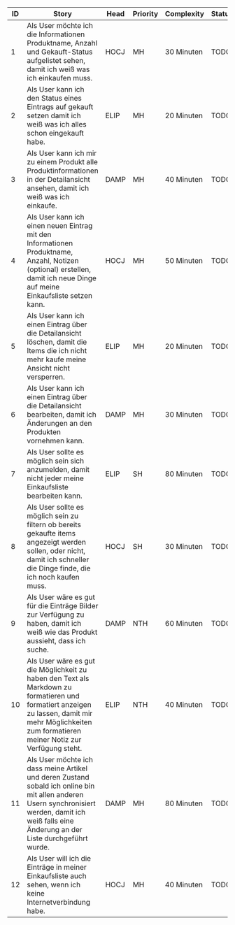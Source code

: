 | ID  | Story                                                                                                                                                                                                | Head | Priority | Complexity | Status | Issue                                                                                               |
|-----|------------------------------------------------------------------------------------------------------------------------------------------------------------------------------------------------------|------|----------|------------|--------|-----------------------------------------------------------------------------------------------------|
| 1   | Als User möchte ich die Informationen  Produktname, Anzahl und Gekauft-Status aufgelistet sehen, damit ich weiß was ich einkaufen muss.                                                              | HOCJ | MH       | 30 Minuten | TODO   | [#1](https://github.com/TGM-HIT/syt5-gek1051-mobile-application-bormsche-shopping-liste/issues/1)   |
| 2   | Als User kann ich den Status eines Eintrags auf gekauft setzen damit ich weiß was ich alles schon eingekauft habe.                                                                                   | ELIP | MH       | 20 Minuten | TODO   | [#2](https://github.com/TGM-HIT/syt5-gek1051-mobile-application-bormsche-shopping-liste/issues/2)   |
| 3   | Als User kann ich mir zu einem Produkt alle Produktinformationen in der Detailansicht ansehen, damit ich weiß was ich einkaufe.                                                                      | DAMP | MH       | 40 Minuten | TODO   | [#3](https://github.com/TGM-HIT/syt5-gek1051-mobile-application-bormsche-shopping-liste/issues/3)   |
| 4   | Als User kann ich einen neuen Eintrag mit den Informationen Produktname, Anzahl, Notizen (optional) erstellen, damit ich neue Dinge auf meine Einkaufsliste setzen kann.                             | HOCJ | MH       | 50 Minuten | TODO   | [#4](https://github.com/TGM-HIT/syt5-gek1051-mobile-application-bormsche-shopping-liste/issues/4)   |
| 5   | Als User kann ich einen Eintrag über die Detailansicht löschen, damit die Items die ich nicht mehr kaufe meine Ansicht nicht versperren.                                                             | ELIP | MH       | 20 Minuten | TODO   | [#5](https://github.com/TGM-HIT/syt5-gek1051-mobile-application-bormsche-shopping-liste/issues/5)   |
| 6   | Als User kann ich einen Eintrag über die Detailansicht bearbeiten, damit ich Änderungen an den Produkten vornehmen kann.                                                                             | DAMP | MH       | 30 Minuten | TODO   | [#6](https://github.com/TGM-HIT/syt5-gek1051-mobile-application-bormsche-shopping-liste/issues/6)   |
| 7   | Als User sollte es möglich sein sich anzumelden, damit nicht jeder meine Einkaufsliste bearbeiten kann.                                                                                              | ELIP | SH       | 80 Minuten | TODO   | [#7](https://github.com/TGM-HIT/syt5-gek1051-mobile-application-bormsche-shopping-liste/issues/7)   |
| 8   | Als User sollte es möglich sein zu filtern ob bereits gekaufte items angezeigt werden sollen, oder nicht, damit ich schneller die Dinge finde, die ich noch kaufen muss.                             | HOCJ | SH       | 30 Minuten | TODO   | [#8](https://github.com/TGM-HIT/syt5-gek1051-mobile-application-bormsche-shopping-liste/issues/8)   |
| 9   | Als User wäre es gut für die Einträge Bilder zur Verfügung zu haben, damit ich weiß wie das Produkt aussieht, dass ich suche.                                                                        | DAMP | NTH      | 60 Minuten | TODO   | [#9](https://github.com/TGM-HIT/syt5-gek1051-mobile-application-bormsche-shopping-liste/issues/9)   |
| 10  | Als User wäre es gut die Möglichkeit zu haben den Text als Markdown zu formatieren und formatiert anzeigen zu lassen, damit mir mehr Möglichkeiten zum formatieren meiner Notiz zur Verfügung steht. | ELIP | NTH      | 40 Minuten | TODO   | [#10](https://github.com/TGM-HIT/syt5-gek1051-mobile-application-bormsche-shopping-liste/issues/10) |
| 11  | Als User möchte ich dass meine Artikel und deren Zustand sobald ich online bin mit allen anderen Usern synchronisiert werden, damit ich weiß falls eine Änderung an der Liste durchgeführt wurde.    | DAMP | MH       | 80 Minuten | TODO   | [#11](https://github.com/TGM-HIT/syt5-gek1051-mobile-application-bormsche-shopping-liste/issues/11) |
| 12  | Als User will ich die Einträge in meiner Einkaufsliste auch sehen, wenn ich keine Internetverbindung habe.                                                                                           | HOCJ | MH       | 40 Minuten | TODO   | [#12](https://github.com/TGM-HIT/syt5-gek1051-mobile-application-bormsche-shopping-liste/issues/12) |
